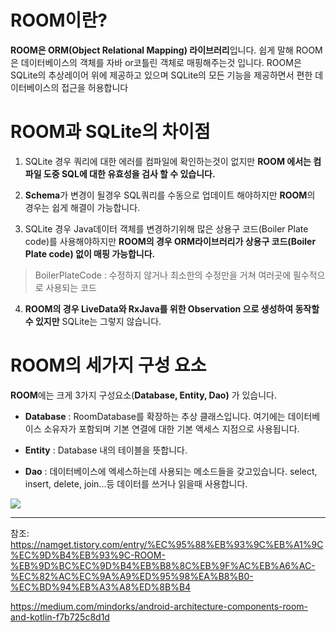 ROOM이란?
=

**ROOM은 ORM(Object Relational Mapping) 라이브러리**입니다. 쉽게 말해 ROOM은 데이터베이스의 객체를 자바 or코틀린 객체로 매핑해주는것 입니다. ROOM은 SQLite의 추상레이어 위에 제공하고 있으며 SQLite의 모든 기능을 제공하면서 편한 데이터베이스의 접근을 허용합니다  


ROOM과 SQLite의 차이점
=
1. SQLite 경우 쿼리에 대한 에러를 컴파일에 확인하는것이 없지만 **ROOM 에서는 컴파일 도중 SQL에 대한 유효성을 검사 할 수 있습니다.**

  

2. **Schema**가 변경이 될경우 SQL쿼리를 수동으로 업데이트 해야하지만 **ROOM**의 경우는 쉽게 해결이 가능합니다.

  

3. SQLite 경우 Java데이터 객체를 변경하기위해 많은 상용구 코드(Boiler Plate code)를 사용해야하지만 **ROOM의 경우 ORM라이브러리가 상용구 코드(Boiler Plate code) 없이 매핑 가능합니다.**

>BoilerPlateCode : 수정하지 않거나 최소한의 수정만을 거쳐 여러곳에 필수적으로 사용되는 코드

4. **ROOM의 경우 LiveData와 RxJava를 위한  Observation 으로 생성하여 동작할 수 있지만** SQLite는 그렇지 않습니다.

  
  ROOM의 세가지 구성 요소
  =
  **ROOM**에는 크게 3가지 구성요소(**Database, Entity, Dao)** 가 있습니다.

-  **Database**  : RoomDatabase를 확장하는 추상 클래스입니다. 여기에는 데이터베이스 소유자가 포함되며 기본 연결에 대한 기본 액세스 지점으로 사용됩니다.

-  **Entity** : Database 내의 테이블을 뜻합니다.

-  **Dao** : 데이터베이스에 엑세스하는데 사용되는 메소드들을 갖고있습니다. select, insert, delete, join...등 데이터를 쓰거나 읽을때 사용합니다.

![](https://img1.daumcdn.net/thumb/R1280x0/?scode=mtistory&fname=http%3A%2F%2Fcfile28.uf.tistory.com%2Fimage%2F99D89F395C1B02EC247175)
  

---
참조: https://namget.tistory.com/entry/%EC%95%88%EB%93%9C%EB%A1%9C%EC%9D%B4%EB%93%9C-ROOM-%EB%9D%BC%EC%9D%B4%EB%B8%8C%EB%9F%AC%EB%A6%AC-%EC%82%AC%EC%9A%A9%ED%95%98%EA%B8%B0-%EC%BD%94%EB%A3%A8%ED%8B%B4

https://medium.com/mindorks/android-architecture-components-room-and-kotlin-f7b725c8d1d
<!--stackedit_data:
eyJoaXN0b3J5IjpbMTAyMjAxODI5Nl19
-->